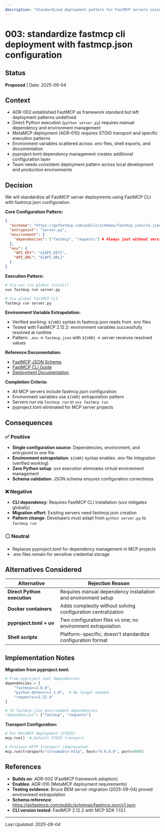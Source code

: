 ```yaml
---
description: "Standardized deployment pattern for FastMCP servers using CLI and centralized configuration"
---
```


# 003: standardize fastmcp cli deployment with fastmcp.json configuration

## Status
**Proposed** | Date: 2025-09-04

## Context
- ADR-002 established FastMCP as framework standard but left deployment patterns undefined
- Direct Python execution (`python server.py`) requires manual dependency and environment management
- MetaMCP deployment (ADR-010) requires STDIO transport and specific execution patterns
- Environment variables scattered across .env files, shell exports, and documentation
- pyproject.toml dependency management creates additional configuration layer
- Team needs consistent deployment pattern across local development and production environments

## Decision
We will standardize all FastMCP server deployments using FastMCP CLI with fastmcp.json configuration.

**Core Configuration Pattern:**
```json
{
  "$schema": "https://gofastmcp.com/public/schemas/fastmcp.json/v1.json",
  "entrypoint": "server.py",
  "environment": {
    "dependencies": ["fastmcp", "requests"] # Always just without version numbers
  },
  "env": {
    "API_KEY": "${API_KEY}",
    "API_URL": "${API_URL}"
  }
}
```

**Execution Pattern:**
```bash
# Via uvx (no global install)
uvx fastmcp run server.py

# Via global FastMCP CLI
fastmcp run server.py
```

**Environment Variable Extrapolation:**
- Verified working: `${VAR}` syntax in fastmcp.json reads from .env files
- Tested with FastMCP 2.12.2: environment variables successfully resolved at runtime
- Pattern: `.env` → `fastmcp.json` with `${VAR}` → server receives resolved values

**Reference Documentation:**
- [FastMCP JSON Schema](https://gofastmcp.com/public/schemas/fastmcp.json/v1.json)
- [FastMCP CLI Guide](https://gofastmcp.com/fastmcp/cli/run)
- [Deployment Documentation](https://gofastmcp.com/deployment/running-server)

**Completion Criteria:**
- All MCP servers include fastmcp.json configuration
- Environment variables use `${VAR}` extrapolation pattern
- Servers run via `fastmcp run` or `uvx fastmcp run`
- pyproject.toml eliminated for MCP server projects

## Consequences

### ✅ Positive
- **Single configuration source**: Dependencies, environment, and entrypoint in one file
- **Environment extrapolation**: `${VAR}` syntax enables .env file integration (verified working)
- **Zero Python setup**: uvx execution eliminates virtual environment management
- **Schema validation**: JSON schema ensures configuration correctness

### ❌ Negative
- **CLI dependency**: Requires FastMCP CLI installation (uvx mitigates globally)
- **Migration effort**: Existing servers need fastmcp.json creation
- **Pattern change**: Developers must adapt from `python server.py` to `fastmcp run`

### ⚪ Neutral
- Replaces pyproject.toml for dependency management in MCP projects
- .env files remain for sensitive credential storage

## Alternatives Considered

| Alternative | Rejection Reason |
|-------------|------------------|
| **Direct Python execution** | Requires manual dependency installation and environment setup |
| **Docker containers** | Adds complexity without solving configuration centralization |
| **pyproject.toml + uv** | Two configuration files vs one; no environment extrapolation |
| **Shell scripts** | Platform-specific; doesn't standardize configuration format |

## Implementation Notes

**Migration from pyproject.toml:**
```python
# From pyproject.toml dependencies
dependencies = [
    "fastmcp>=2.8.0",
    "python-dotenv>=1.1.0",  # No longer needed
    "requests>=2.32.4"
]

# To fastmcp.json environment.dependencies
"dependencies": ["fastmcp", "requests"]
```

**Transport Configuration:**
```python
# For MetaMCP deployment (STDIO)
mcp.run()  # Default STDIO transport

# Previous HTTP transport (deprecated)
mcp.run(transport="streamable-http", host="0.0.0.0", port=8000)
```

## References

- **Builds on**: ADR-002 (FastMCP framework adoption)
- **Enables**: ADR-010 (MetaMCP deployment requirements)
- **Testing evidence**: Bruce BEM server migration (2025-09-04) proved environment extrapolation
- **Schema reference**: https://gofastmcp.com/public/schemas/fastmcp.json/v1.json
- **CLI version tested**: FastMCP 2.12.2 with MCP SDK 1.13.1

---

*Last Updated: 2025-09-04*